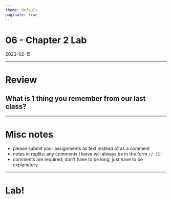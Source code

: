 ```yaml
---
theme: default
paginate: true
---
```


# 06 - Chapter 2 Lab
2023-02-15

---

# Review
## What is 1 thing you remember from our last class?

---

# Misc notes

- please submit your assignments as text instead of as a comment
- notes in replits: any comments I leave will always be in the form `// JC:`
- comments are required; don't have to be long, just have to be explanatory

---

# Lab!

